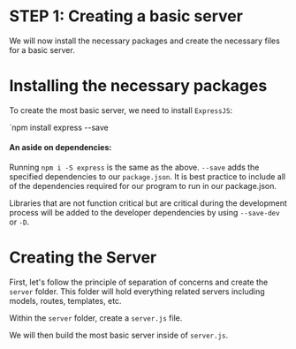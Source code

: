 # STEP 1: Creating a basic server

We will now install the necessary packages and create the necessary files for a basic server.

# Installing the necessary packages

To create the most basic server, we need to install `ExpressJS`:

`npm install express --save

#### An aside on dependencies:
Running `npm i -S express` is the same as the above. `--save` adds the specified dependencies to our `package.json`. It is best practice to include all of the dependencies required for our program to run in our package.json. 

Libraries that are not function critical but are critical during the development process will be added to the developer dependencies by using `--save-dev` or `-D`.

# Creating the Server
First, let's follow the principle of separation of concerns and create the `server` folder. This folder will hold everything related servers including models, routes, templates, etc.

Within the `server` folder, create a `server.js` file.

We will then build the most basic server inside of `server.js`.